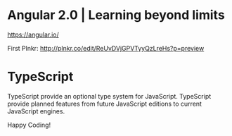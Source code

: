 # Angular 2.0 | Learning beyond limits

https://angular.io/

First Plnkr: http://plnkr.co/edit/ReUvDVjGPVTyyQzLreHs?p=preview

# TypeScript

TypeScript provide an optional type system for JavaScript.
TypeScript provide planned features from future JavaScript editions to current JavaScript engines.
   
Happy Coding!
